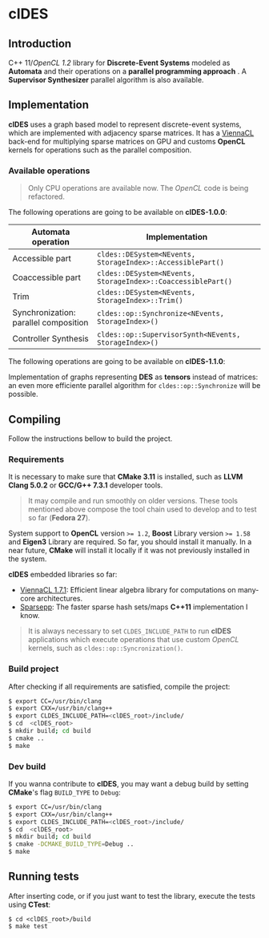 # clDES

## Introduction

  C++ 11/*OpenCL 1.2* library for **Discrete-Event Systems** modeled as **Automata**
and their operations on a **parallel programming approach** . A
**Supervisor Synthesizer** parallel algorithm is also available.

## Implementation

**clDES** uses a graph based model to represent discrete-event systems,
which are implemented with adjacency sparse matrices. It has a
[ViennaCL](http://viennacl.sourceforge.net/) back-end for multiplying
sparse matrices on GPU and customs **OpenCL** kernels for operations
such as the parallel composition.

### Available operations

> Only CPU operations are available now. The *OpenCL* code is being refactored.

The following operations are going to be available on **clDES-1.0.0**:

Automata operation | Implementation
-------------------|----------------
Accessible part | `cldes::DESystem<NEvents, StorageIndex>::AccessiblePart()`
Coaccessible part | `cldes::DESystem<NEvents, StorageIndex>::CoaccessiblePart()`
Trim | `cldes::DESystem<NEvents, StorageIndex>::Trim()` | **Implemented**
Synchronization: parallel composition | `cldes::op::Synchronize<NEvents, StorageIndex>()`
Controller Synthesis | `cldes::op::SupervisorSynth<NEvents, StorageIndex>()`

The following operations are going to be available on **clDES-1.1.0**:

Implementation of graphs representing **DES** as **tensors** instead of
matrices: an even more efficiente parallel algorithm for
`cldes::op::Synchronize` will be possible.

## Compiling

Follow the instructions bellow to build the project.

### Requirements

It is necessary to make sure that **CMake 3.11** is installed, such as
**LLVM Clang 5.0.2** or **GCC/G++ 7.3.1** developer tools.

> It may compile and run smoothly on older versions. These tools mentioned above
> compose the tool chain used to develop and to test so far (**Fedora 27**).

System support to **OpenCL** version `>= 1.2`, **Boost** Library version `>= 1.58`
and **Eigen3** Library
are required. So far, you should install it manually. In a near
future, **CMake** will install it locally if it was not previously installed in
the system.

**clDES** embedded libraries so far:

* [ViennaCL 1.7.1](http://viennacl.sourceforge.net/): Efficient linear algebra
  library for computations on many-core architectures.
* [Sparsepp](https://github.com/greg7mdp/sparsepp): The faster sparse hash
  sets/maps **C++11** implementation I know.

> It is always necessary to set `CLDES_INCLUDE_PATH` to run **clDES** applications
> which execute operations that use custom *OpenCL* kernels, such as
> `cldes::op::Syncronization()`.

### Build project

After checking if all requirements are satisfied, compile the project:

```bash
$ export CC=/usr/bin/clang
$ export CXX=/usr/bin/clang++
$ export CLDES_INCLUDE_PATH=<clDES_root>/include/
$ cd  <clDES_root>
$ mkdir build; cd build
$ cmake ..
$ make
```

### Dev build

If you wanna contribute to **clDES**, you may want a debug build by setting
**CMake**'s flag `BUILD_TYPE` to `Debug`:

```bash
$ export CC=/usr/bin/clang
$ export CXX=/usr/bin/clang++
$ export CLDES_INCLUDE_PATH=<clDES_root>/include/
$ cd  <clDES_root>
$ mkdir build; cd build
$ cmake -DCMAKE_BUILD_TYPE=Debug ..
$ make
```

## Running tests

After inserting code, or if you just want to test the library, execute the tests
using **CTest**:

```
$ cd <clDES_root>/build
$ make test
```

